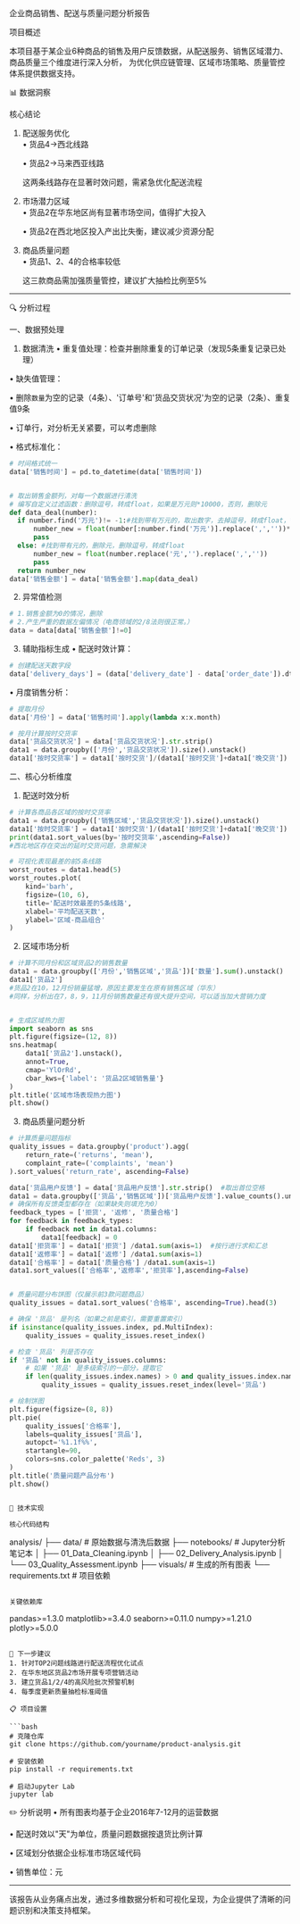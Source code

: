 企业商品销售、配送与质量问题分析报告

项目概述

本项目基于某企业6种商品的销售及用户反馈数据，从配送服务、销售区域潜力、商品质量三个维度进行深入分析，
为优化供应链管理、区域市场策略、质量管控体系提供数据支持。

📊 数据洞察

核心结论
1. 配送服务优化  
   • 货品4→西北线路  

   • 货品2→马来西亚线路

   这两条线路存在显著时效问题，需紧急优化配送流程

2. 市场潜力区域  
   • 货品2在华东地区尚有显著市场空间，值得扩大投入  
 
   • 货品2在西北地区投入产出比失衡，建议减少资源分配

3. 商品质量问题  
   • 货品1、2、4的合格率较低  

   这三款商品需加强质量管控，建议扩大抽检比例至5%

---

🔍 分析过程

一、数据预处理

1. 数据清洗
• 重复值处理：检查并删除重复的订单记录（发现5条重复记录已处理）

• 缺失值管理：

  • 删除`数量`为空的记录（4条）、'订单号'和'货品交货状况'为空的记录（2条）、重复值9条
  
  • 订单行，对分析无关紧要，可以考虑删除

• 格式标准化：

  ```python
  # 时间格式统一
  data['销售时间'] = pd.to_datetime(data['销售时间'])

  
  # 取出销售金额列，对每一个数据进行清洗
  # 编写自定义过滤函数：删除逗号，转成float，如果是万元则*10000，否则，删除元
  def data_deal(number):
    if number.find('万元')!= -1:#找到带有万元的，取出数字，去掉逗号，转成float，*10000
        number_new = float(number[:number.find('万元')].replace(',',''))*10000
        pass
    else: #找到带有元的，删除元，删除逗号，转成float
        number_new = float(number.replace('元','').replace(',',''))
        pass
    return number_new
data['销售金额'] = data['销售金额'].map(data_deal)
  ```

2. 异常值检测
```python
# 1.销售金额为0的情况，删除
# 2.产生严重的数据左偏情况（电商领域的2/8法则很正常。）
data = data[data['销售金额']!=0]
```

3. 辅助指标生成
• 配送时效计算：

  ```python
  # 创建配送天数字段
  data['delivery_days'] = (data['delivery_date'] - data['order_date']).dt.days
  ```
• 月度销售分析：

  ```python
  # 提取月份
  data['月份'] = data['销售时间'].apply(lambda x:x.month)
  
  # 按月计算按时交货率
  data['货品交货状况'] = data['货品交货状况'].str.strip()
  data1 = data.groupby(['月份','货品交货状况']).size().unstack()
  data1['按时交货率'] = data1['按时交货']/(data1['按时交货']+data1['晚交货'])
  ```

二、核心分析维度

1. 配送时效分析
```python
# 计算各商品各区域的按时交货率
data1 = data.groupby(['销售区域','货品交货状况']).size().unstack()
data1['按时交货率'] = data1['按时交货']/(data1['按时交货']+data1['晚交货'])
print(data1.sort_values(by='按时交货率',ascending=False))
#西北地区存在突出的延时交货问题，急需解決

# 可视化表现最差的前5条线路
worst_routes = data1.head(5)
worst_routes.plot(
    kind='barh', 
    figsize=(10, 6), 
    title='配送时效最差的5条线路',
    xlabel='平均配送天数',
    ylabel='区域-商品组合'
)
```

2. 区域市场分析
```python
# 计算不同月份和区域货品2的销售数量
data1 = data.groupby(['月份','销售区域','货品'])['数量'].sum().unstack()
data1['货品2']
#货品2在10，12月份销量猛增，原因主要发生在原有销售区域（华东）
#同样，分析出在7，8，9，11月份销售数量还有很大提升空间，可以适当加大营销力度


# 生成区域热力图
import seaborn as sns
plt.figure(figsize=(12, 8))
sns.heatmap(
    data1['货品2'].unstack(),
    annot=True, 
    cmap='YlOrRd',
    cbar_kws={'label': '货品2区域销售量'}
)
plt.title('区域市场表现热力图')
plt.show()
```

3. 商品质量问题分析
```python
# 计算质量问题指标
quality_issues = data.groupby('product').agg(
    return_rate=('returns', 'mean'),
    complaint_rate=('complaints', 'mean')
).sort_values('return_rate', ascending=False)

data['货品用户反馈'] = data['货品用户反馈'].str.strip()  #取出首位空格
data1 = data.groupby(['货品','销售区域'])['货品用户反馈'].value_counts().unstack()
# 确保所有反馈类型都存在（如果缺失则填充为0）
feedback_types = ['拒货', '返修', '质量合格']
for feedback in feedback_types:
    if feedback not in data1.columns:
        data1[feedback] = 0
data1['拒货率'] = data1['拒货'] /data1.sum(axis=1)  #按行进行求和汇总
data1['返修率'] = data1['返修'] /data1.sum(axis=1)
data1['合格率'] = data1['质量合格'] /data1.sum(axis=1)
data1.sort_values(['合格率','返修率','拒货率'],ascending=False)


# 质量问题分布饼图（仅展示前3款问题商品）
quality_issues = data1.sort_values('合格率', ascending=True).head(3)

# 确保 '货品' 是列名（如果之前是索引，需要重置索引）
if isinstance(quality_issues.index, pd.MultiIndex):
    quality_issues = quality_issues.reset_index()

# 检查 '货品' 列是否存在
if '货品' not in quality_issues.columns:
    # 如果 '货品' 是多级索引的一部分，提取它
    if len(quality_issues.index.names) > 0 and quality_issues.index.names[0] == '货品':
        quality_issues = quality_issues.reset_index(level='货品')

# 绘制饼图
plt.figure(figsize=(8, 8))
plt.pie(
    quality_issues['合格率'], 
    labels=quality_issues['货品'],
    autopct='%1.1f%%',
    startangle=90,
    colors=sns.color_palette('Reds', 3)
)
plt.title('质量问题产品分布')
plt.show()


🔧 技术实现

核心代码结构
```
analysis/
├── data/          # 原始数据与清洗后数据
├── notebooks/     # Jupyter分析笔记本
│   ├── 01_Data_Cleaning.ipynb
│   ├── 02_Delivery_Analysis.ipynb
│   └── 03_Quality_Assessment.ipynb
├── visuals/       # 生成的所有图表
└── requirements.txt   # 项目依赖
```

关键依赖库
```
pandas>=1.3.0
matplotlib>=3.4.0
seaborn>=0.11.0
numpy>=1.21.0
plotly>=5.0.0
```

📌 下一步建议
1. 针对TOP2问题线路进行配送流程优化试点
2. 在华东地区货品2市场开展专项营销活动
3. 建立货品1/2/4的高风险批次预警机制
4. 每季度更新质量抽检标准阈值

📋 项目设置

```bash
# 克隆仓库
git clone https://github.com/yourname/product-analysis.git

# 安装依赖
pip install -r requirements.txt

# 启动Jupyter Lab
jupyter lab
```


✏️ 分析说明
• 所有图表均基于企业2016年7-12月的运营数据

• 配送时效以"天"为单位，质量问题数据按退货比例计算

• 区域划分依据企业标准市场区域代码

• 销售单位：元


---

该报告从业务痛点出发，通过多维数据分析和可视化呈现，为企业提供了清晰的问题识别和决策支持框架。
